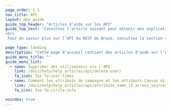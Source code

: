 ```yaml
---
page_order: 1.1
nav_title: API
layout: dev_guide
guide_top_header: "Articles d’aide sur les API"
guide_top_text: "Consultez l’article suivant pour obtenir des explications sur la façon dont les API peuvent impacter vos données utilisateur. <br>
<br>
 Pour en savoir plus sur l’API du REST de Braze, consultez la section <a href='/docs/api/basics/'>API</a> !"

page_type: landing
description: "Cette page d’accueil contient des articles d’aide sur l’API de Braze."
guide_menu_title: ""
guide_menu_list:
  - name: Supprimer des utilisateurs via l’API
    link: /docs/help/help_articles/api/delete_user/
    fa_icon: fas fa-user-times
  - name: Comment les attributs de campagne et les attributs Canvas diffèrent entre les sources
    link: /docs/help/help_articles/api/attribute_name_id_across_sources/
    fa_icon: fas fa-circle-info

noindex: true
---
```




